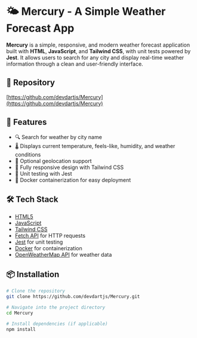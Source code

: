 # 🌤️ Mercury - A Simple Weather Forecast App

**Mercury** is a simple, responsive, and modern weather forecast application built with **HTML**, **JavaScript**, and **Tailwind CSS**, with unit tests powered by **Jest**. It allows users to search for any city and display real-time weather information through a clean and user-friendly interface.

## 🔗 Repository

[https://github.com/devdartjs/Mercury](https://github.com/devdartjs/Mercury)

## 🚀 Features

- 🔍 Search for weather by city name
- 🌡️ Displays current temperature, feels-like, humidity, and weather conditions
- 📍 Optional geolocation support
- 🎨 Fully responsive design with Tailwind CSS
- 🧪 Unit testing with Jest
- 🐳 Docker containerization for easy deployment

## 🛠️ Tech Stack

- [HTML5](https://developer.mozilla.org/en-US/docs/Web/HTML)
- [JavaScript](https://developer.mozilla.org/en-US/docs/Web/JavaScript)
- [Tailwind CSS](https://tailwindcss.com/)
- [Fetch API](https://developer.mozilla.org/en-US/docs/Web/API/Fetch_API) for HTTP requests
- [Jest](https://jestjs.io/) for unit testing
- [Docker](https://www.docker.com/) for containerization
- [OpenWeatherMap API](https://openweathermap.org/api) for weather data

## 📦 Installation

```bash
# Clone the repository
git clone https://github.com/devdartjs/Mercury.git

# Navigate into the project directory
cd Mercury

# Install dependencies (if applicable)
npm install


```
